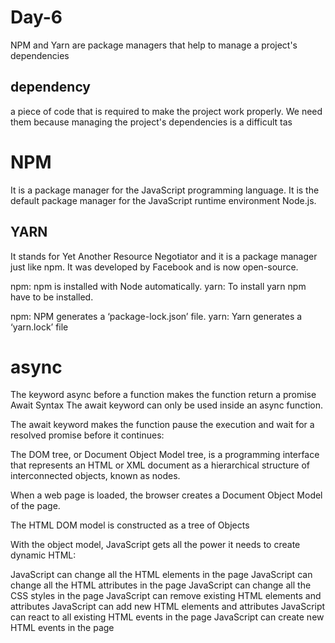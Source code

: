 # Day-6
NPM and Yarn are package managers that help to manage a project's dependencies 
## dependency
a piece of code that is required to make the project work properly. We need them because managing the project's dependencies is a difficult tas

# NPM
It is a package manager for the JavaScript programming language. It is the default package manager for the JavaScript runtime environment Node.js.

## YARN
It stands for Yet Another Resource Negotiator and it is a package manager just like npm. It was developed by Facebook and is now open-source. 

npm: npm is installed with Node automatically.
yarn: To install yarn npm have to be installed.

npm: NPM generates a ‘package-lock.json’ file. 
yarn: Yarn generates a ‘yarn.lock’ file

# async 
The keyword async before a function makes the function return a promise
Await Syntax
The await keyword can only be used inside an async function.

The await keyword makes the function pause the execution and wait for a resolved promise before it continues:


The DOM tree, or Document Object Model tree, is a programming interface that represents an HTML or XML document as a hierarchical structure of interconnected objects, known as nodes.

When a web page is loaded, the browser creates a Document Object Model of the page.

The HTML DOM model is constructed as a tree of Objects

With the object model, JavaScript gets all the power it needs to create dynamic HTML:

JavaScript can change all the HTML elements in the page
JavaScript can change all the HTML attributes in the page
JavaScript can change all the CSS styles in the page
JavaScript can remove existing HTML elements and attributes
JavaScript can add new HTML elements and attributes
JavaScript can react to all existing HTML events in the page
JavaScript can create new HTML events in the page
